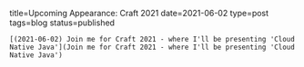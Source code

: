 
title=Upcoming Appearance: Craft 2021 
date=2021-06-02
type=post
tags=blog
status=published
~~~~~~
[(2021-06-02) Join me for Craft 2021 - where I'll be presenting 'Cloud Native Java'](Join me for Craft 2021 - where I'll be presenting 'Cloud Native Java') 
            